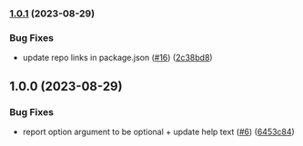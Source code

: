 ### [1.0.1](https://github.com/customerio/cio-sdk-tools/compare/1.0.0...1.0.1) (2023-08-29)


### Bug Fixes

* update repo links in package.json ([#16](https://github.com/customerio/cio-sdk-tools/issues/16)) ([2c38bd8](https://github.com/customerio/cio-sdk-tools/commit/2c38bd885d6b82290aad407a608a1ba80684d2d7))

## 1.0.0 (2023-08-29)


### Bug Fixes

* report option argument to be optional + update help text ([#6](https://github.com/customerio/sdk-self-service/issues/6)) ([6453c84](https://github.com/customerio/sdk-self-service/commit/6453c843af24268ea902545d4140ecb11c8703ae))
